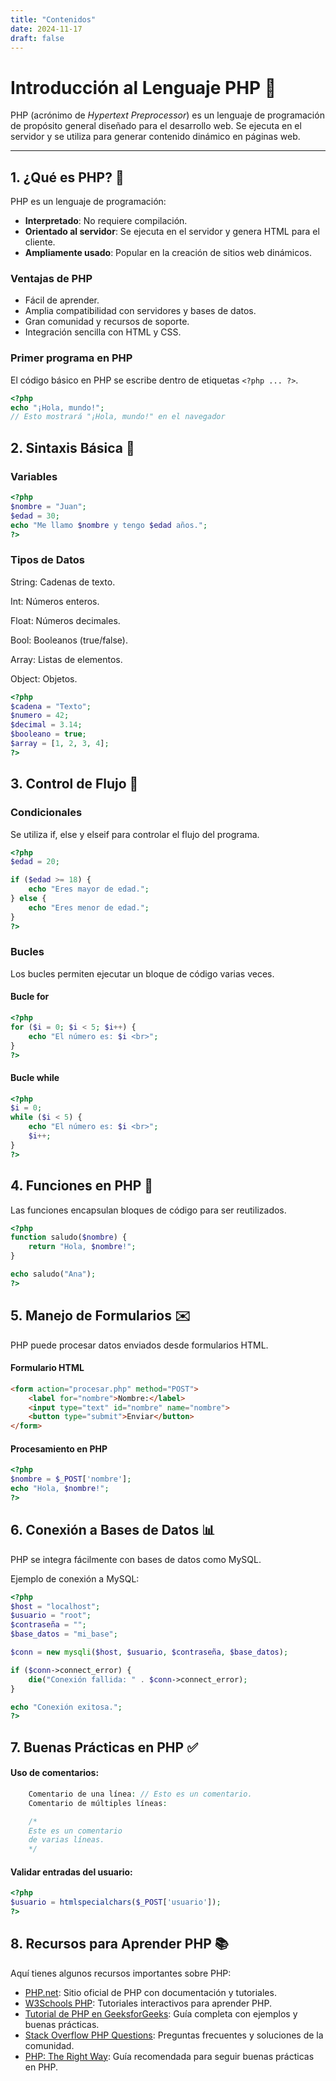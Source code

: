```yaml
---
title: "Contenidos"
date: 2024-11-17
draft: false
---
```


# Introducción al Lenguaje PHP 🐘

PHP (acrónimo de *Hypertext Preprocessor*) es un lenguaje de programación de propósito general diseñado para el desarrollo web. Se ejecuta en el servidor y se utiliza para generar contenido dinámico en páginas web.

---

## 1. ¿Qué es PHP? 🤔

PHP es un lenguaje de programación:
- **Interpretado**: No requiere compilación.
- **Orientado al servidor**: Se ejecuta en el servidor y genera HTML para el cliente.
- **Ampliamente usado**: Popular en la creación de sitios web dinámicos.

### **Ventajas de PHP**
- Fácil de aprender.
- Amplia compatibilidad con servidores y bases de datos.
- Gran comunidad y recursos de soporte.
- Integración sencilla con HTML y CSS.

### **Primer programa en PHP**
El código básico en PHP se escribe dentro de etiquetas `<?php ... ?>`.

```php
<?php
echo "¡Hola, mundo!";
// Esto mostrará "¡Hola, mundo!" en el navegador
```
## 2. Sintaxis Básica 📝

### **Variables**

```php
<?php
$nombre = "Juan";
$edad = 30;
echo "Me llamo $nombre y tengo $edad años.";
?>
```

### **Tipos de Datos**

String: Cadenas de texto.

Int: Números enteros.

Float: Números decimales.

Bool: Booleanos (true/false).

Array: Listas de elementos.

Object: Objetos.

```php
<?php
$cadena = "Texto";
$numero = 42;
$decimal = 3.14;
$booleano = true;
$array = [1, 2, 3, 4];
?>
```

## 3. Control de Flujo 🚦

### **Condicionales**

Se utiliza if, else y elseif para controlar el flujo del programa.

```php
<?php
$edad = 20;

if ($edad >= 18) {
    echo "Eres mayor de edad.";
} else {
    echo "Eres menor de edad.";
}
?>
```

### **Bucles**

Los bucles permiten ejecutar un bloque de código varias veces.

#### Bucle for
```php
<?php
for ($i = 0; $i < 5; $i++) {
    echo "El número es: $i <br>";
}
?>
```

#### Bucle while
```php
<?php
$i = 0;
while ($i < 5) {
    echo "El número es: $i <br>";
    $i++;
}
?>
```

## 4. Funciones en PHP 🔧

Las funciones encapsulan bloques de código para ser reutilizados.

```php
<?php
function saludo($nombre) {
    return "Hola, $nombre!";
}

echo saludo("Ana");
?>
```

## 5. Manejo de Formularios ✉️

PHP puede procesar datos enviados desde formularios HTML.

#### Formulario HTML

```html
<form action="procesar.php" method="POST">
    <label for="nombre">Nombre:</label>
    <input type="text" id="nombre" name="nombre">
    <button type="submit">Enviar</button>
</form>
```

#### Procesamiento en PHP

```php
<?php
$nombre = $_POST['nombre'];
echo "Hola, $nombre!";
?>
```

## 6. Conexión a Bases de Datos 📊

PHP se integra fácilmente con bases de datos como MySQL.

Ejemplo de conexión a MySQL:

```php
<?php
$host = "localhost";
$usuario = "root";
$contraseña = "";
$base_datos = "mi_base";

$conn = new mysqli($host, $usuario, $contraseña, $base_datos);

if ($conn->connect_error) {
    die("Conexión fallida: " . $conn->connect_error);
}

echo "Conexión exitosa.";
?>
```

## 7. Buenas Prácticas en PHP ✅

#### Uso de comentarios:

```php
    Comentario de una línea: // Esto es un comentario.
    Comentario de múltiples líneas:

    /*
    Este es un comentario
    de varias líneas.
    */
```

#### Validar entradas del usuario:

```php
<?php
$usuario = htmlspecialchars($_POST['usuario']);
?>
```

## 8. Recursos para Aprender PHP 📚

Aquí tienes algunos recursos importantes sobre PHP:

- [PHP.net](https://www.php.net/): Sitio oficial de PHP con documentación y tutoriales.
- [W3Schools PHP](https://www.w3schools.com/php/): Tutoriales interactivos para aprender PHP.
- [Tutorial de PHP en GeeksforGeeks](https://www.geeksforgeeks.org/php/): Guía completa con ejemplos y buenas prácticas.
- [Stack Overflow PHP Questions](https://stackoverflow.com/questions/tagged/php): Preguntas frecuentes y soluciones de la comunidad.
- [PHP: The Right Way](https://phptherightway.com/): Guía recomendada para seguir buenas prácticas en PHP.
